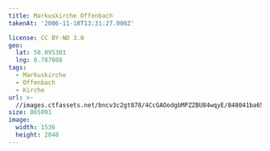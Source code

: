 ```yaml
---
title: Markuskirche Offenbach
takenAt: '2006-11-18T13:31:27.000Z'

license: CC BY-ND 3.0
geo:
  lat: 50.095301
  lng: 8.787088
tags:
  - Markuskirche
  - Offenbach
  - Kirche
url: >-
  //images.ctfassets.net/bncv3c2gt878/4CcGAOodgbMPZZBU84wqyE/848041ba65a57bd126dfee3cdf7ac333/markuskirche-offenbach_4545504450_o
size: 865091
image:
  width: 1536
  height: 2048
---
```

